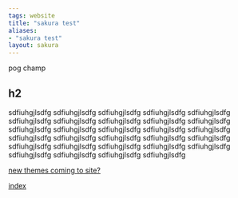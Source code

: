 ```yaml
---
tags: website 
title: "sakura test"
aliases:
- "sakura test"
layout: sakura
---
```


pog champ

## h2

sdfiuhgjlsdfg sdfiuhgjlsdfg sdfiuhgjlsdfg sdfiuhgjlsdfg sdfiuhgjlsdfg sdfiuhgjlsdfg sdfiuhgjlsdfg sdfiuhgjlsdfg sdfiuhgjlsdfg sdfiuhgjlsdfg sdfiuhgjlsdfg sdfiuhgjlsdfg sdfiuhgjlsdfg sdfiuhgjlsdfg sdfiuhgjlsdfg sdfiuhgjlsdfg sdfiuhgjlsdfg sdfiuhgjlsdfg sdfiuhgjlsdfg sdfiuhgjlsdfg sdfiuhgjlsdfg sdfiuhgjlsdfg sdfiuhgjlsdfg sdfiuhgjlsdfg sdfiuhgjlsdfg sdfiuhgjlsdfg sdfiuhgjlsdfg sdfiuhgjlsdfg sdfiuhgjlsdfg 

[new themes coming to site?](newThemes.md)

[index](index.md)